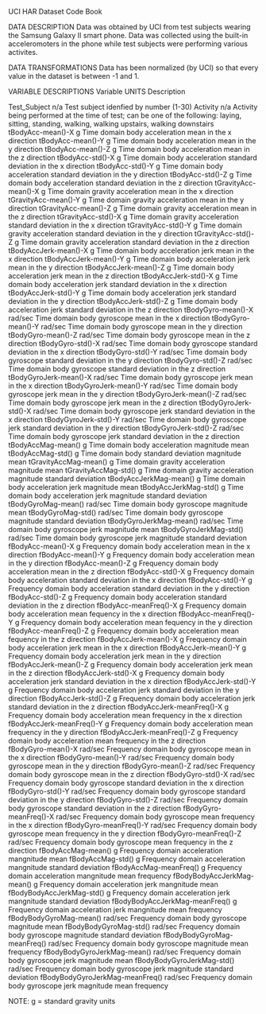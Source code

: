 UCI HAR Dataset Code Book


DATA DESCRIPTION
Data was obtained by UCI from test subjects wearing the Samsung Galaxy II smart phone. Data was collected using the built-in acceleromoters in the phone while test subjects were performing various activites. 


DATA TRANSFORMATIONS
Data has been normalized (by UCI) so that every value in the dataset is between -1 and 1. 


VARIABLE DESCRIPTIONS
Variable			UNITS	Description																		

Test_Subject			n/a	Test subject idenfied by number (1-30) 
Activity			n/a	Activity being performed at the time of test; can be one of the following: laying, sitting, standing, walking, walking upstairs, walking downstairs    
tBodyAcc-mean()-X		g	Time domain body acceleration mean in the x direction
tBodyAcc-mean()-Y		g	Time domain body acceleration mean in the y direction
tBodyAcc-mean()-Z		g	Time domain body acceleration mean in the z direction
tBodyAcc-std()-X		g	Time domain body acceleration standard deviation in the x direction
tBodyAcc-std()-Y		g	Time domain body acceleration standard deviation in the y direction
tBodyAcc-std()-Z		g	Time domain body acceleration standard deviation in the z direction
tGravityAcc-mean()-X		g	Time domain gravity acceleration mean in the x direction
tGravityAcc-mean()-Y		g	Time domain gravity acceleration mean in the y direction
tGravityAcc-mean()-Z		g	Time domain gravity acceleration mean in the z direction
tGravityAcc-std()-X		g	Time domain gravity acceleration standard deviation in the x direction
tGravityAcc-std()-Y		g	Time domain gravity acceleration standard deviation in the y direction
tGravityAcc-std()-Z		g	Time domain gravity acceleration standard deviation in the z direction
tBodyAccJerk-mean()-X		g	Time domain body acceleration jerk mean in the x direction
tBodyAccJerk-mean()-Y		g	Time domain body acceleration jerk mean in the y direction
tBodyAccJerk-mean()-Z		g	Time domain body acceleration jerk mean in the z direction
tBodyAccJerk-std()-X		g	Time domain body acceleration jerk standard deviation in the x direction
tBodyAccJerk-std()-Y		g	Time domain body acceleration jerk standard deviation in the y direction
tBodyAccJerk-std()-Z		g	Time domain body acceleration jerk standard deviation in the z direction
tBodyGyro-mean()-X		rad/sec	Time domain body gyroscope mean in the x direction
tBodyGyro-mean()-Y		rad/sec	Time domain body gyroscope mean in the y direction
tBodyGyro-mean()-Z		rad/sec	Time domain body gyroscope mean in the z direction
tBodyGyro-std()-X		rad/sec	Time domain body gyroscope standard deviation in the x direction
tBodyGyro-std()-Y		rad/sec	Time domain body gyroscope standard deviation in the y direction
tBodyGyro-std()-Z		rad/sec	Time domain body gyroscope standard deviation in the z direction
tBodyGyroJerk-mean()-X		rad/sec	Time domain body gyroscope jerk mean in the x direction
tBodyGyroJerk-mean()-Y		rad/sec	Time domain body gyroscope jerk mean in the y direction
tBodyGyroJerk-mean()-Z		rad/sec	Time domain body gyroscope jerk mean in the z direction
tBodyGyroJerk-std()-X		rad/sec	Time domain body gyroscope jerk standard deviation in the x direction
tBodyGyroJerk-std()-Y		rad/sec	Time domain body gyroscope jerk standard deviation in the y direction
tBodyGyroJerk-std()-Z		rad/sec	Time domain body gyroscope jerk standard deviation in the z direction
tBodyAccMag-mean()		g	Time domain body acceleration magnitude mean
tBodyAccMag-std()		g	Time domain body standard deviation magnitude mean
tGravityAccMag-mean()		g	Time domain gravity acceleration magnitude mean
tGravityAccMag-std()		g	Time domain gravity acceleration magnitude standard deviation
tBodyAccJerkMag-mean()		g	Time domain body acceleration jerk magnitude mean
tBodyAccJerkMag-std()		g	Time domain body acceleration jerk magnitude standard deviation
tBodyGyroMag-mean()		rad/sec	Time domain body gyroscope magnitude mean
tBodyGyroMag-std()		rad/sec	Time domain body gyroscope magnitude standard deviation
tBodyGyroJerkMag-mean()		rad/sec	Time domain body gyroscope jerk magnitude mean
tBodyGyroJerkMag-std()		rad/sec	Time domain body gyroscope jerk magnitude standard deviation
fBodyAcc-mean()-X		g	Frequency domain body acceleration mean in the x direction
fBodyAcc-mean()-Y		g	Frequency domain body acceleration mean in the y direction
fBodyAcc-mean()-Z		g	Frequency domain body acceleration mean in the z direction
fBodyAcc-std()-X		g	Frequency domain body acceleration standard deviation in the x direction
fBodyAcc-std()-Y		g	Frequency domain body acceleration standard deviation in the y direction
fBodyAcc-std()-Z		g	Frequency domain body acceleration standard deviation in the z direction
fBodyAcc-meanFreq()-X		g	Frequency domain body acceleration mean fequency in the x direction 
fBodyAcc-meanFreq()-Y		g	Frequency domain body acceleration mean fequency in the y direction 	
fBodyAcc-meanFreq()-Z		g	Frequency domain body acceleration mean fequency in the z direction 
fBodyAccJerk-mean()-X		g	Frequency domain body acceleration jerk mean in the x direction
fBodyAccJerk-mean()-Y		g	Frequency domain body acceleration jerk mean in the y direction
fBodyAccJerk-mean()-Z		g	Frequency domain body acceleration jerk mean in the z direction
fBodyAccJerk-std()-X		g	Frequency domain body acceleration jerk standard deviation in the x direction
fBodyAccJerk-std()-Y		g	Frequency domain body acceleration jerk standard deviation in the y direction
fBodyAccJerk-std()-Z		g	Frequency domain body acceleration jerk standard deviation in the z direction
fBodyAccJerk-meanFreq()-X	g	Frequency domain body acceleration mean frequency in the x direction
fBodyAccJerk-meanFreq()-Y	g	Frequency domain body acceleration mean frequency in the y direction
fBodyAccJerk-meanFreq()-Z	g	Frequency domain body acceleration mean frequency in the z direction	
fBodyGyro-mean()-X		rad/sec	Frequency domain body gyroscope mean in the x direction
fBodyGyro-mean()-Y		rad/sec	Frequency domain body gyroscope mean in the y direction
fBodyGyro-mean()-Z		rad/sec	Frequency domain body gyroscope mean in the z direction
fBodyGyro-std()-X		rad/sec	Frequency domain body gyroscope standard deviation in the x direction
fBodyGyro-std()-Y		rad/sec	Frequency domain body gyroscope standard deviation in the y direction
fBodyGyro-std()-Z		rad/sec	Frequency domain body gyroscope standard deviation in the z direction
fBodyGyro-meanFreq()-X		rad/sec	Frequency domain body gyroscope mean frequency in the x direction
fBodyGyro-meanFreq()-Y		rad/sec	Frequency domain body gyroscope mean frequency in the y direction
fBodyGyro-meanFreq()-Z		rad/sec	Frequency domain body gyroscope mean frequency in the z direction
fBodyAccMag-mean()		g	Frequency domain acceleration mangnitude mean
fBodyAccMag-std()		g	Frequency domain acceleration mangnitude standard deviation
fBodyAccMag-meanFreq()		g	Frequency domain acceleration mangnitude mean frequency
fBodyBodyAccJerkMag-mean()	g	Frequency domain acceleration jerk mangnitude mean
fBodyBodyAccJerkMag-std()	g	Frequency domain acceleration jerk mangnitude standard deviation
fBodyBodyAccJerkMag-meanFreq()	g	Frequency domain acceleration jerk mangnitude mean frequency
fBodyBodyGyroMag-mean()		rad/sec	Frequency domain body gyroscope magnitude mean
fBodyBodyGyroMag-std()		rad/sec	Frequency domain body gyroscope magnitude standard deviation
fBodyBodyGyroMag-meanFreq()	rad/sec	Frequency domain body gyroscope magnitude mean frequency
fBodyBodyGyroJerkMag-mean()	rad/sec	Frequency domain body gyroscope jerk magnitude mean
fBodyBodyGyroJerkMag-std()	rad/sec	Frequency domain body gyroscope jerk magnitude standard deviation
fBodyBodyGyroJerkMag-meanFreq()	rad/sec	Frequency domain body gyroscope jerk magnitude mean frequency

NOTE: g = standard gravity units

